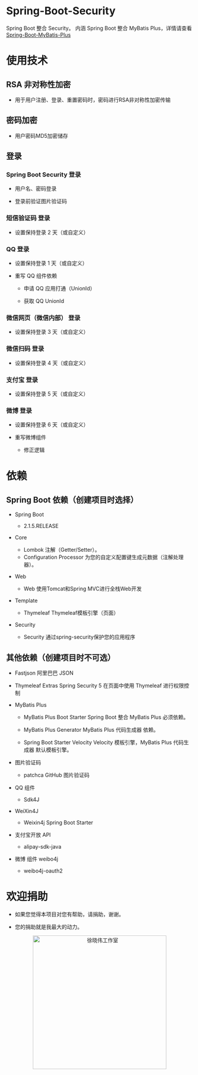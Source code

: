 # Spring-Boot-Security
Spring Boot 整合 Security。
内涵 Spring Boot 整合 MyBatis Plus，详情请查看 [Spring-Boot-MyBatis-Plus](https://github.com/XXWXHK/Spring-Boot-MyBatis-Plus)


# 使用技术

## RSA 非对称性加密

- 用于用户注册、登录、重置密码时，密码进行RSA非对称性加密传输

## 密码加密

- 用户密码MD5加密储存

## 登录

### Spring Boot Security 登录

- 用户名、密码登录

- 登录前验证图片验证码

### 短信验证码 登录

- 设置保持登录 2 天（或自定义）

### QQ 登录

- 设置保持登录 1 天（或自定义）

- 重写 QQ 组件依赖
    
    - 申请 QQ 应用打通（UnionId）
    
    - 获取 QQ UnionId

### 微信网页（微信内部） 登录

- 设置保持登录 3 天（或自定义）

### 微信扫码 登录

- 设置保持登录 4 天（或自定义）

### 支付宝 登录

- 设置保持登录 5 天（或自定义）

### 微博 登录

- 设置保持登录 6 天（或自定义）

- 重写微博组件

    - 修正逻辑

# 依赖

## Spring Boot 依赖（创建项目时选择）

- Spring Boot
    - 2.1.5.RELEASE

- Core
    - Lombok                    注解（Getter/Setter）。
    - Configuration Processor   为您的自定义配置键生成元数据（注解处理器）。
    
- Web
    - Web                       使用Tomcat和Spring MVC进行全栈Web开发
    
- Template
	- Thymeleaf                 Thymeleaf模板引擎（页面）
    
- Security
    - Security                  通过spring-security保护您的应用程序
    
    
## 其他依赖（创建项目时不可选）

- Fastjson                              阿里巴巴 JSON

- Thymeleaf Extras Spring Security 5    在页面中使用 Thymeleaf 进行权限控制

- MyBatis Plus

    - MyBatis Plus Boot Starter         Spring Boot 整合 MyBatis Plus 必须依赖。
    
    - MyBatis Plus Generator            MyBatis Plus 代码生成器 依赖。
    
    - Spring Boot Starter Velocity      Velocity 模板引擎，MyBatis Plus 代码生成器 默认模板引擎。
    
- 图片验证码
    
    - patchca                           GitHub 图片验证码
    
- QQ 组件

    - Sdk4J                             
    
- WeiXin4J

    - Weixin4j Spring Boot Starter
    
- 支付宝开放 API

    - alipay-sdk-java
    
- 微博 组件 weibo4j
    - weibo4j-oauth2        
    
# 欢迎捐助

- 如果您觉得本项目对您有帮助，请捐助，谢谢。

- 您的捐助就是我最大的动力。

<p align=center>
  <a href="https://xuxiaowei.com.cn">
    <img src="https://cdn.xuxiaowei.com.cn/img/QRCode.png/xuxiaowei.com.cn" alt="徐晓伟工作室" width="360">
  </a>
</p>